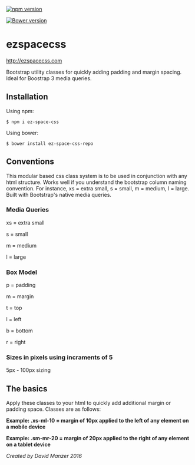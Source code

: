 [![npm version](https://badge.fury.io/js/ez-space-css.svg)](https://badge.fury.io/js/ez-space-css)

[![Bower version](https://badge.fury.io/bo/ez-space.svg)](https://badge.fury.io/bo/ez-space)

# ezspacecss

http://ezspacecss.com

Bootstrap utility classes for quickly adding padding and margin spacing. Ideal for Boostrap 3 media queries.

## Installation

Using npm:

```
$ npm i ez-space-css
```

Using bower:

```
$ bower install ez-space-css-repo
```

## Conventions

This modular based css class system is to be used in conjunction with any html structure. Works well if you understand the bootstrap column naming convention. For instance, xs = extra small, s = small, m = medium, l = large. Built with Bootstrap's native media queries.

### Media Queries

xs = extra small

s = small

m = medium

l = large

### Box Model

p = padding

m = margin

t = top

l = left

b = bottom

r = right

### Sizes in pixels using incraments of 5

5px - 100px sizing

## The basics

Apply these classes to your html to quickly add additional margin or padding space. Classes are as follows:

**Example: .xs-ml-10 = margin of 10px applied to the left of any element on a mobile device**

**Example: .sm-mr-20 = margin of 20px applied to the right of any element on a tablet device**

*Created by David Manzer 2016*
